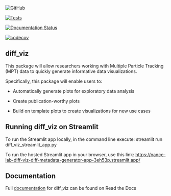 ![GitHub](https://img.shields.io/github/license/nance-lab/diff_viz)

[![Tests](https://github.com/Nance-Lab/diff_viz/actions/workflows/python-package.yml/badge.svg?branch=main)](https://github.com/Nance-Lab/diff_viz/actions/workflows/python-package.yml)

[![Documentation Status](https://readthedocs.org/projects/diff-viz/badge/?version=latest)](https://diff-viz.readthedocs.io/en/latest/?badge=latest)

[![codecov](https://codecov.io/gh/Nance-Lab/diff_viz/branch/main/graph/badge.svg?token=GKJQGMB080)](https://codecov.io/gh/Nance-Lab/diff_viz)

## diff_viz

This package will allow researchers working with Multiple Particle Tracking (MPT) data to quickly generate informative data visualizations.

Specifically, this package will enable users to: 

- Automatically generate plots for exploratory data analysis 

- Create publication-worthy plots 

- Build on template plots to create visualizations for new use cases

## Running diff_viz on Streamlit

To run the Streamlit app locally, in the command line execute:
streamlit run diff_viz_streamlit_app.py

To run the hosted Streamlit app in your browser, use this link:
https://nance-lab-diff-viz-diff-metadata-generator-app-3eh53p.streamlit.app/

## Documentation

Full [documentation](https://diff-viz.readthedocs.io/en/latest/index.html) for diff_viz can be found on Read the Docs
